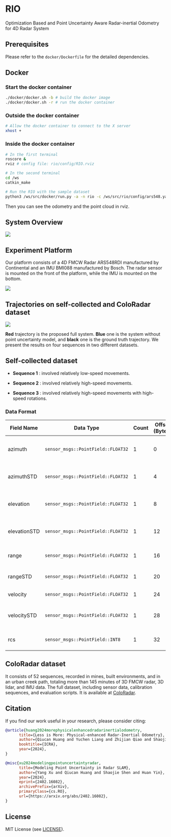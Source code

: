 # RIO

Optimization Based and Point Uncertainty Aware Radar-inertial Odometry for 4D Radar System

## Prerequisites

Please refer to the `docker/Dockerfile` for the detailed dependencies.

## Docker

### Start the docker container

```bash
./docker/docker.sh -b # build the docker image
./docker/docker.sh -r # run the docker container
```

### Outside the docker container

```bash
# Allow the docker container to connect to the X server
xhost +
```

### Inside the docker container

```bash
# In the first terminal
roscore &
rviz # config file: rio/config/RIO.rviz

# In the second terminal
cd /ws
catkin_make

# Run the RIO with the sample dataset
python3 /ws/src/docker/run.py -a -n rio -c /ws/src/rio/config/ars548.yaml -d /ws/src/dataset/exp/Sequence_1.bag -r 1 -p 1
```

Then you can see the odometry and the point cloud in rviz.

## System Overview

![](https://wpcos-1300629776.cos.ap-chengdu.myqcloud.com/wpcos-1300629776/Galleryrio-factor.jpg)

## Experiment Platform

Our platform consists of a 4D FMCW Radar ARS548RDI manufactured by Continental and an IMU BMI088 manufactured by Bosch. The radar sensor is mounted on the front of the platform, while the IMU is mounted on the bottom.

![](https://wpcos-1300629776.cos.ap-chengdu.myqcloud.com/wpcos-1300629776/Galleryplatform.png)

## Trajectories on self-collected and ColoRadar dataset

![](https://wpcos-1300629776.cos.ap-chengdu.myqcloud.com/wpcos-1300629776/Galleryablation_pic.png)

**Red** trajectory is the proposed full system. **Blue** one is the system without point uncertainty model, and **black** one is the ground truth trajectory. We present the results on four sequences in two different datasets.

## Self-collected dataset

- **Sequence 1** : involved relatively low-speed movements.

- **Sequence 2** : involved relatively high-speed movements.

- **Sequence 3** : involved relatively high-speed movements with high-speed rotations.

### Data Format


| Field Name   | Data Type                        | Count | Offset (Bytes) | Remarks                        |
|--------------|----------------------------------|-------|----------------|--------------------------------|
| azimuth      | `sensor_msgs::PointField::FLOAT32` | 1     | 0              | Angle in the horizontal plane  |
| azimuthSTD   | `sensor_msgs::PointField::FLOAT32` | 1     | 4              | Standard deviation of azimuth  |
| elevation    | `sensor_msgs::PointField::FLOAT32` | 1     | 8              | Angle in the vertical plane    |
| elevationSTD | `sensor_msgs::PointField::FLOAT32` | 1     | 12             | Standard deviation of elevation|
| range        | `sensor_msgs::PointField::FLOAT32` | 1     | 16             | Distance to the target         |
| rangeSTD     | `sensor_msgs::PointField::FLOAT32` | 1     | 20             | Standard deviation of range    |
| velocity     | `sensor_msgs::PointField::FLOAT32` | 1     | 24             | Speed of the target            |
| velocitySTD  | `sensor_msgs::PointField::FLOAT32` | 1     | 28             | Standard deviation of velocity |
| rcs          | `sensor_msgs::PointField::INT8`    | 1     | 32             | Radar cross-section            |


## ColoRadar dataset

It consists of 52 sequences, recorded in mines, built environments, and in an urban creek path, totaling more than 145 minutes of 3D FMCW radar, 3D lidar, and IMU data. The full dataset, including sensor data, calibration sequences, and evaluation scripts. It is available at [ColoRadar](https://arpg.github.io/coloradar/).

## Citation

If you find our work useful in your research, please consider citing:

```bibtex
@article{huang2024morephysicalenhancedradarinertialodometry,
      title={Less is More: Physical-enhanced Radar-Inertial Odometry},
      author={Qiucan Huang and Yuchen Liang and Zhijian Qiao and Shaojie Shen and Huan Yin},
      booktitle={ICRA},
      year={2024},
}
```

```bibtex
@misc{xu2024modelingpointuncertaintyradar,
      title={Modeling Point Uncertainty in Radar SLAM},
      author={Yang Xu and Qiucan Huang and Shaojie Shen and Huan Yin},
      year={2024},
      eprint={2402.16082},
      archivePrefix={arXiv},
      primaryClass={cs.RO},
      url={https://arxiv.org/abs/2402.16082},
}
```

## License

MIT License (see [LICENSE](LICENSE)).